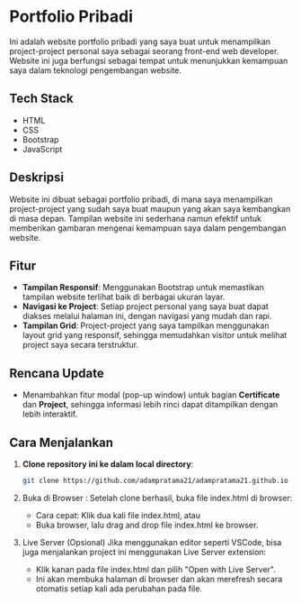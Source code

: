 # Portfolio Pribadi

Ini adalah website portfolio pribadi yang saya buat untuk menampilkan project-project personal saya sebagai seorang front-end web developer. Website ini juga berfungsi sebagai tempat untuk menunjukkan kemampuan saya dalam teknologi pengembangan website.

## Tech Stack

- HTML
- CSS
- Bootstrap
- JavaScript

## Deskripsi

Website ini dibuat sebagai portfolio pribadi, di mana saya menampilkan project-project yang sudah saya buat maupun yang akan saya kembangkan di masa depan. Tampilan website ini sederhana namun efektif untuk memberikan gambaran mengenai kemampuan saya dalam pengembangan website.

## Fitur

- **Tampilan Responsif**: Menggunakan Bootstrap untuk memastikan tampilan website terlihat baik di berbagai ukuran layar.
- **Navigasi ke Project**: Setiap project personal yang saya buat dapat diakses melalui halaman ini, dengan navigasi yang mudah dan rapi.
- **Tampilan Grid**: Project-project yang saya tampilkan menggunakan layout grid yang responsif, sehingga memudahkan visitor untuk melihat project saya secara terstruktur.

## Rencana Update

- Menambahkan fitur modal (pop-up window) untuk bagian **Certificate** dan **Project**, sehingga informasi lebih rinci dapat ditampilkan dengan lebih interaktif.

## Cara Menjalankan

1. **Clone repository ini ke dalam local directory**:

   ```bash
   git clone https://github.com/adampratama21/adampratama21.github.io

   ```

2. Buka di Browser :
   Setelah clone berhasil, buka file index.html di browser:

   - Cara cepat: Klik dua kali file index.html, atau
   - Buka browser, lalu drag and drop file index.html ke browser.

3. Live Server (Opsional)
   Jika menggunakan editor seperti VSCode, bisa juga menjalankan project ini menggunakan Live Server extension:

   - Klik kanan pada file index.html dan pilih "Open with Live Server".
   - Ini akan membuka halaman di browser dan akan merefresh secara otomatis setiap kali ada perubahan pada file.
